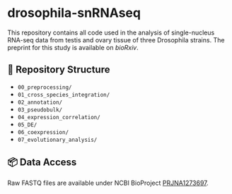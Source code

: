# drosophila-snRNAseq

This repository contains all code used in the analysis of single-nucleus RNA-seq data from testis and ovary tissue of three Drosophila strains. The preprint for this study is available on *bioRxiv*.

## 📁 Repository Structure

- `00_preprocessing/`
- `01_cross_species_integration/`
- `02_annotation/`
- `03_pseudobulk/`
- `04_expression_correlation/`
- `05_DE/`
- `06_coexpression/`
- `07_evolutionary_analysis/`


## 📦 Data Access

Raw FASTQ files are available under NCBI BioProject [PRJNA1273697](https://...).
